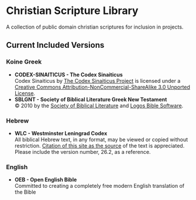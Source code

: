 # Christian Scripture Library
A collection of public domain christian scriptures for inclusion in projects.


## Current Included Versions

### Koine Greek

*   **CODEX-SINAITICUS - The Codex Sinaiticus**  
    Codex Sinaiticus by [The Codex Sinaiticus Project](http://www.codexsinaiticus.org/) is licensed under a [Creative Commons Attribution-NonCommercial-ShareAlike 3.0 Unported License](http://creativecommons.org/licenses/by-nc-sa/3.0/).
*   **SBLGNT - Society of Biblical Literature Greek New Testament**  
    © 2010 by the [Society of Biblical Literature](http://sbl-site.org/) and [Logos Bible Software](http://www.logos.com/).


### Hebrew

*   **WLC - Westminster Leningrad Codex**  
    All biblical Hebrew text, in any format, may be viewed or copied without restriction. [Citation of this site as the source](https://tanach.us/) of the text is appreciated. Please include the version number, 26.2, as a reference.


### English

*   **OEB - Open English Bible**  
    Committed to creating a completely free modern English translation of the Bible
